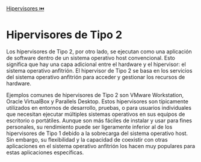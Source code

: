 [Hipervisores ⏮️](../HipervisoresVM.md)

# Hipervisores de Tipo 2

Los hipervisores de Tipo 2, por otro lado, se ejecutan como una aplicación de software dentro de un sistema operativo host convencional. Esto significa que hay una capa adicional entre el hardware y el hipervisor: el sistema operativo anfitrión. El hipervisor de Tipo 2 se basa en los servicios del sistema operativo anfitrión para acceder y gestionar los recursos de hardware.

Ejemplos comunes de hipervisores de Tipo 2 son VMware Workstation, Oracle VirtualBox y Parallels Desktop. Estos hipervisores son típicamente utilizados en entornos de desarrollo, pruebas, o para usuarios individuales que necesitan ejecutar múltiples sistemas operativos en sus equipos de escritorio o portátiles. Aunque son más fáciles de instalar y usar para fines personales, su rendimiento puede ser ligeramente inferior al de los hipervisores de Tipo 1 debido a la sobrecarga del sistema operativo host. Sin embargo, su flexibilidad y la capacidad de coexistir con otras aplicaciones en el sistema operativo anfitrión los hacen muy populares para estas aplicaciones específicas.
